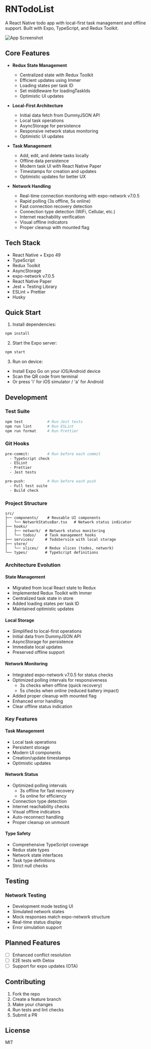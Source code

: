 # RNTodoList

A React Native todo app with local-first task management and offline support. Built with Expo, TypeScript, and Redux Toolkit.

![
  App Screenshot
](image-2.png)

## Core Features

- **Redux State Management**
  - Centralized state with Redux Toolkit
  - Efficient updates using Immer
  - Loading states per task ID
  - Set middleware for loadingTaskIds
  - Optimistic UI updates

- **Local-First Architecture**
  - Initial data fetch from DummyJSON API
  - Local task operations
  - AsyncStorage for persistence
  - Responsive network status monitoring
  - Optimistic UI updates

- **Task Management**
  - Add, edit, and delete tasks locally
  - Offline data persistence
  - Modern task UI with React Native Paper
  - Timestamps for creation and updates
  - Optimistic updates for better UX

- **Network Handling**
  - Real-time connection monitoring with expo-network v7.0.5
  - Rapid polling (3s offline, 5s online)
  - Fast connection recovery detection
  - Connection type detection (WiFi, Cellular, etc.)
  - Internet reachability verification
  - Visual offline indicators
  - Proper cleanup with mounted flag

## Tech Stack

- React Native + Expo 49
- TypeScript
- Redux Toolkit
- AsyncStorage
- expo-network v7.0.5
- React Native Paper
- Jest + Testing Library
- ESLint + Prettier
- Husky

## Quick Start

1. Install dependencies:
```bash
npm install
```

2. Start the Expo server:
```bash
npm start
```

3. Run on device:
- Install Expo Go on your iOS/Android device
- Scan the QR code from terminal
- Or press 'i' for iOS simulator / 'a' for Android

## Development

### Test Suite
```bash
npm test           # Run Jest tests
npm run lint       # Run ESLint
npm run format     # Run Prettier
```

### Git Hooks

```bash
pre-commit:        # Run before each commit
  - TypeScript check
  - ESLint
  - Prettier
  - Jest tests

pre-push:          # Run before each push
  - Full test suite
  - Build check
```

### Project Structure
```
src/
├── components/    # Reusable UI components
│   └── NetworkStatusBar.tsx   # Network status indicator
├── hooks/
│   ├── network/  # Network status monitoring
│   └── todos/    # Task management hooks
├── services/     # TodoService with local storage
├── store/
│   └── slices/   # Redux slices (todos, network)
└── types/        # TypeScript definitions
```

### Architecture Evolution

#### State Management
- Migrated from local React state to Redux
- Implemented Redux Toolkit with Immer
- Centralized task state in store
- Added loading states per task ID
- Maintained optimistic updates

#### Local Storage
- Simplified to local-first operations
- Initial data from DummyJSON API
- AsyncStorage for persistence
- Immediate local updates
- Preserved offline support

#### Network Monitoring
- Integrated expo-network v7.0.5 for status checks
- Optimized polling intervals for responsiveness
  - 3s checks when offline (quick recovery)
  - 5s checks when online (reduced battery impact)
- Added proper cleanup with mounted flag
- Enhanced error handling
- Clear offline status indication

### Key Features

#### Task Management
- Local task operations
- Persistent storage
- Modern UI components
- Creation/update timestamps
- Optimistic updates

#### Network Status
- Optimized polling intervals
  - 3s offline for fast recovery
  - 5s online for efficiency
- Connection type detection
- Internet reachability checks
- Visual offline indicators
- Auto-reconnect handling
- Proper cleanup on unmount

#### Type Safety
- Comprehensive TypeScript coverage
- Redux state types
- Network state interfaces
- Task type definitions
- Strict null checks

## Testing

### Network Testing
- Development mode testing UI
- Simulated network states
- Mock responses match expo-network structure
- Real-time status display
- Error simulation support

## Planned Features

- [ ] Enhanced conflict resolution
- [ ] E2E tests with Detox
- [ ] Support for expo updates (OTA)

## Contributing

1. Fork the repo
2. Create a feature branch
3. Make your changes
4. Run tests and lint checks
5. Submit a PR

## License

MIT
